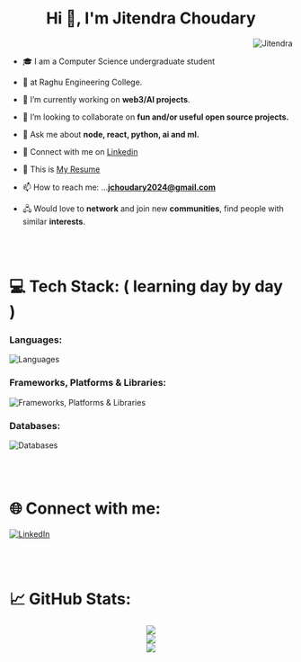 <h1 align="center">Hi 👋, I'm Jitendra Choudary</h1>

<p align="right"> <img src="https://komarev.com/ghpvc/?username=jitendra-choudary&label=Profile%20views&color=0e75b6&style=flat" alt="Jitendra" /></p>

-   🎓 I am a Computer Science undergraduate student 
  
-   🏫 at Raghu Engineering College.
  
-   🔭 I’m currently working on **web3/AI projects**. 

-   👯 I’m looking to collaborate on **fun and/or useful open source projects.**

-   💬 Ask me about **node, react, python, ai and ml.**
  
-   🤝 Connect with me on [Linkedin](https://www.linkedin.com/in/jitendrachoudary/)
  
-   📄 This is [My Resume]([https://drive.google.com/file/d/16DMu_hXTFKXmiLRuH2Qz2J3iggslcqOv/view?usp=drivesdk](https://drive.google.com/file/d/1P9nfw6EEXvR8PSeVJjc2gWS9BrEFyohU/view?usp=sharing))
  
-   📫 How to reach me: ...**jchoudary2024@gmail.com**

-   🖧 Would love to **network** and join new **communities**, find people with similar **interests**.



<br/>
<br/>

# 💻 Tech Stack: ( learning day by day )

### Languages:

![Languages](https://skillicons.dev/icons?i=javascript,python,css&perline=11)


### Frameworks, Platforms & Libraries:

![Frameworks, Platforms & Libraries](https://skillicons.dev/icons?i=react,next,tailwind,bootstrap,postman,django,docker&perline=11)


### Databases:

![Databases](https://skillicons.dev/icons?i=mysql&perline=11)

<br/>
<br/>

# 🌐 Connect with me:
[![LinkedIn](https://skillicons.dev/icons?i=linkedin)](https://linkedin.com/in/jitendrachoudary)
&emsp;

</p>

<br/>
<br/>

# 📈 GitHub Stats:

<div align="center">

![](https://github-readme-stats.vercel.app/api?username=jitendra-choudary&theme=dark&hide_border=false&include_all_commits=true&count_private=false)<br/>
![](https://github-readme-stats.vercel.app/api/top-langs/?username=jitendra-choudary&theme=dark&hide_border=false&include_all_commits=true&count_private=false&layout=compact)<br/>
![](https://github-readme-streak-stats.herokuapp.com/?user=jitendra-choudary&theme=dark&hide_border=false)


</div>

<br/>
<br/>
